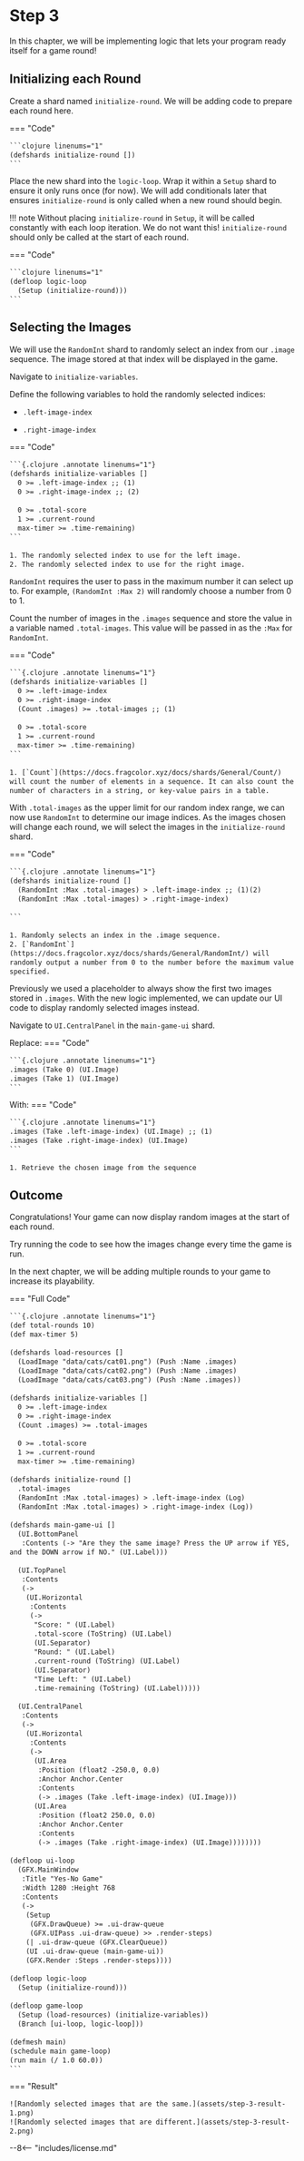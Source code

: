 # Step 3

In this chapter, we will be implementing logic that lets your program ready itself for a game round!

## Initializing each Round

Create a shard named `initialize-round`. We will be adding code to prepare each round here.

=== "Code"
    
    ```clojure linenums="1"
    (defshards initialize-round [])
    ```

Place the new shard into the `logic-loop`. Wrap it within a `Setup` shard to ensure it only runs once (for now). We will add conditionals later that ensures `initialize-round` is only called when a new round should begin.

!!! note
    Without placing `initialize-round` in `Setup`, it will be called constantly with each loop iteration. We do not want this! `initialize-round` should only be called at the start of each round.

=== "Code"

    ```clojure linenums="1"
    (defloop logic-loop
      (Setup (initialize-round)))
    ```

## Selecting the Images

We will use the `RandomInt` shard to randomly select an index from our `.image` sequence. The image stored at that index will be displayed in the game.

Navigate to `initialize-variables`. 

Define the following variables to hold the randomly selected indices:

-  `.left-image-index`

-  `.right-image-index`

=== "Code"

    ```{.clojure .annotate linenums="1"}
    (defshards initialize-variables []
      0 >= .left-image-index ;; (1)
      0 >= .right-image-index ;; (2)

      0 >= .total-score
      1 >= .current-round
      max-timer >= .time-remaining)
    ```

    1. The randomly selected index to use for the left image.
    2. The randomly selected index to use for the right image.


`RandomInt` requires the user to pass in the maximum number it can select up to. For example, `(RandomInt :Max 2)` will randomly choose a number from 0 to 1.

Count the number of images in the `.images` sequence and store the value in a variable named `.total-images`. This value will be passed in as the `:Max` for `RandomInt`.

=== "Code"

    ```{.clojure .annotate linenums="1"}
    (defshards initialize-variables []
      0 >= .left-image-index
      0 >= .right-image-index
      (Count .images) >= .total-images ;; (1)
      
      0 >= .total-score
      1 >= .current-round
      max-timer >= .time-remaining)
    ```

    1. [`Count`](https://docs.fragcolor.xyz/docs/shards/General/Count/) will count the number of elements in a sequence. It can also count the number of characters in a string, or key-value pairs in a table.

With `.total-images` as the upper limit for our random index range, we can now use `RandomInt` to determine our image indices. As the images chosen will change each round, we will select the images in the `initialize-round` shard.

=== "Code"

    ```{.clojure .annotate linenums="1"}
    (defshards initialize-round []
      (RandomInt :Max .total-images) > .left-image-index ;; (1)(2)
      (RandomInt :Max .total-images) > .right-image-index)
       
    ```

    1. Randomly selects an index in the .image sequence.
    2. [`RandomInt`](https://docs.fragcolor.xyz/docs/shards/General/RandomInt/) will randomly output a number from 0 to the number before the maximum value specified.

Previously we used a placeholder to always show the first two images stored in `.images`. With the new logic implemented, we can update our UI code to display randomly selected images instead.

Navigate to `UI.CentralPanel` in the `main-game-ui` shard.

Replace:
=== "Code"

    ```{.clojure .annotate linenums="1"}
    .images (Take 0) (UI.Image)
    .images (Take 1) (UI.Image)
    ```

With:
=== "Code"

    ```{.clojure .annotate linenums="1"}
    .images (Take .left-image-index) (UI.Image) ;; (1)
    .images (Take .right-image-index) (UI.Image)
    ```

    1. Retrieve the chosen image from the sequence
    
    
## Outcome

Congratulations! Your game can now display random images at the start of each round. 

Try running the code to see how the images change every time the game is run.

In the next chapter, we will be adding multiple rounds to your game to increase its playability.

=== "Full Code"

    ```{.clojure .annotate linenums="1"}
    (def total-rounds 10)
    (def max-timer 5)

    (defshards load-resources []
      (LoadImage "data/cats/cat01.png") (Push :Name .images)
      (LoadImage "data/cats/cat02.png") (Push :Name .images)
      (LoadImage "data/cats/cat03.png") (Push :Name .images))

    (defshards initialize-variables []
      0 >= .left-image-index
      0 >= .right-image-index
      (Count .images) >= .total-images

      0 >= .total-score
      1 >= .current-round
      max-timer >= .time-remaining)

    (defshards initialize-round []
      .total-images
      (RandomInt :Max .total-images) > .left-image-index (Log)
      (RandomInt :Max .total-images) > .right-image-index (Log))

    (defshards main-game-ui []
      (UI.BottomPanel
       :Contents (-> "Are they the same image? Press the UP arrow if YES, and the DOWN arrow if NO." (UI.Label)))

      (UI.TopPanel
       :Contents
       (->
        (UI.Horizontal
         :Contents
         (->
          "Score: " (UI.Label)
          .total-score (ToString) (UI.Label)
          (UI.Separator)
          "Round: " (UI.Label)
          .current-round (ToString) (UI.Label)
          (UI.Separator)
          "Time Left: " (UI.Label)
          .time-remaining (ToString) (UI.Label)))))
  
      (UI.CentralPanel
       :Contents
       (->
        (UI.Horizontal
         :Contents
         (->
          (UI.Area
           :Position (float2 -250.0, 0.0)
           :Anchor Anchor.Center
           :Contents
           (-> .images (Take .left-image-index) (UI.Image)))
          (UI.Area
           :Position (float2 250.0, 0.0)
           :Anchor Anchor.Center
           :Contents
           (-> .images (Take .right-image-index) (UI.Image))))))))

    (defloop ui-loop
      (GFX.MainWindow
       :Title "Yes-No Game"
       :Width 1280 :Height 768
       :Contents
       (->
        (Setup
         (GFX.DrawQueue) >= .ui-draw-queue
         (GFX.UIPass .ui-draw-queue) >> .render-steps)
        (| .ui-draw-queue (GFX.ClearQueue))
        (UI .ui-draw-queue (main-game-ui))
        (GFX.Render :Steps .render-steps))))

    (defloop logic-loop
      (Setup (initialize-round)))

    (defloop game-loop
      (Setup (load-resources) (initialize-variables))
      (Branch [ui-loop, logic-loop]))

    (defmesh main)
    (schedule main game-loop)
    (run main (/ 1.0 60.0))
    ```

=== "Result"

    ![Randomly selected images that are the same.](assets/step-3-result-1.png)    
    ![Randomly selected images that are different.](assets/step-3-result-2.png)


--8<-- "includes/license.md"
